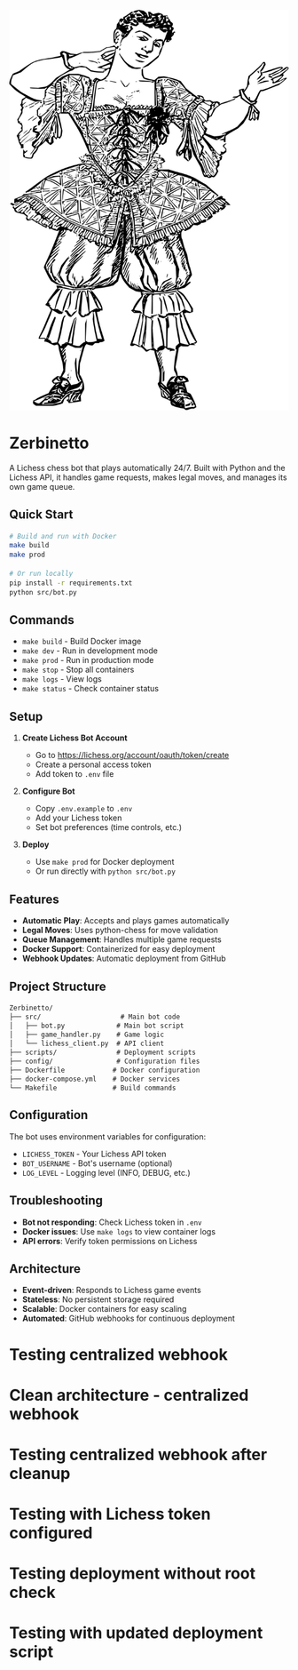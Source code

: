 ![Zerbinetto Logo](logo.svg)

# Zerbinetto

A Lichess chess bot that plays automatically 24/7. Built with Python and the Lichess API, it handles game requests, makes legal moves, and manages its own game queue.

## Quick Start

```bash
# Build and run with Docker
make build
make prod

# Or run locally
pip install -r requirements.txt
python src/bot.py
```

## Commands

- `make build` - Build Docker image
- `make dev` - Run in development mode
- `make prod` - Run in production mode
- `make stop` - Stop all containers
- `make logs` - View logs
- `make status` - Check container status

## Setup

1. **Create Lichess Bot Account**
   - Go to https://lichess.org/account/oauth/token/create
   - Create a personal access token
   - Add token to `.env` file

2. **Configure Bot**
   - Copy `.env.example` to `.env`
   - Add your Lichess token
   - Set bot preferences (time controls, etc.)

3. **Deploy**
   - Use `make prod` for Docker deployment
   - Or run directly with `python src/bot.py`

## Features

- **Automatic Play**: Accepts and plays games automatically
- **Legal Moves**: Uses python-chess for move validation
- **Queue Management**: Handles multiple game requests
- **Docker Support**: Containerized for easy deployment
- **Webhook Updates**: Automatic deployment from GitHub

## Project Structure

```
Zerbinetto/
├── src/                    # Main bot code
│   ├── bot.py             # Main bot script
│   ├── game_handler.py    # Game logic
│   └── lichess_client.py  # API client
├── scripts/               # Deployment scripts
├── config/                # Configuration files
├── Dockerfile            # Docker configuration
├── docker-compose.yml    # Docker services
└── Makefile              # Build commands
```

## Configuration

The bot uses environment variables for configuration:

- `LICHESS_TOKEN` - Your Lichess API token
- `BOT_USERNAME` - Bot's username (optional)
- `LOG_LEVEL` - Logging level (INFO, DEBUG, etc.)

## Troubleshooting

- **Bot not responding**: Check Lichess token in `.env`
- **Docker issues**: Use `make logs` to view container logs
- **API errors**: Verify token permissions on Lichess

## Architecture

- **Event-driven**: Responds to Lichess game events
- **Stateless**: No persistent storage required
- **Scalable**: Docker containers for easy scaling
- **Automated**: GitHub webhooks for continuous deployment
# Testing centralized webhook
# Clean architecture - centralized webhook
# Testing centralized webhook after cleanup
# Testing with Lichess token configured
# Testing deployment without root check
# Testing with updated deployment script
